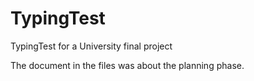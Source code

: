 # TypingTest
TypingTest for a University final project

The document in the files was about the planning phase.
